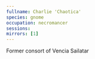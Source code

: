 ```yaml
---
fullname: Charlie 'Chaotica'
species: gnome
occupation: necromancer
sessions:
mirrors: [1]
---
```

Former consort of Vencia Sailatar